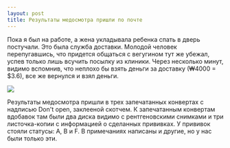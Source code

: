 ```yaml
---
layout: post
title: Результаты медосмотра пришли по почте
---
```


Пока я был на работе, а жена укладывала ребенка спать в дверь постучали. Это была служба доставки. Молодой человек
перепугавшись, что придется общаться с вегугином тут же убежал, успев только лишь всучить посылку из клиники. Через 
несколько минут, видимо вспомнив, что неплохо бы взять деньги за доставку (₩4000 = $3.6), все же вернулся и взял деньги.

<img src="http://i.imgur.com/dZBnuel.jpg" class="img-responsive img-thumbnail">

Результаты медосмотра пришли в трех запечатанных конвертах с надписью Don't open, заклееной скотчем. К запечатанным
конвертам вдобавок там были два диска видимо с рентгеновскими снимками и три листочка-копии с информацией о сделанных
прививках. У прививок стояли статусы: A, B и F. В примечаниях написаны и другие, но у нас были только эти.


